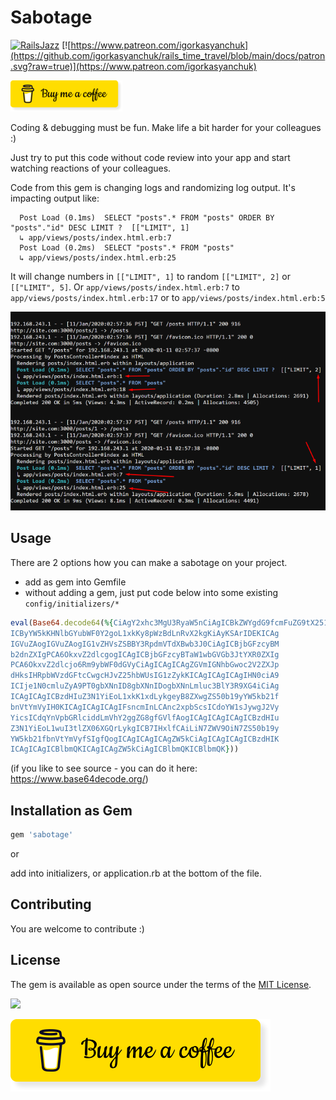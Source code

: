 # Sabotage

[![RailsJazz](https://github.com/igorkasyanchuk/rails_time_travel/blob/main/docs/my_other.svg?raw=true)](https://www.railsjazz.com)
[![https://www.patreon.com/igorkasyanchuk](https://github.com/igorkasyanchuk/rails_time_travel/blob/main/docs/patron.svg?raw=true)](https://www.patreon.com/igorkasyanchuk)

[!["Buy Me A Coffee"](https://github.com/igorkasyanchuk/get-smart/blob/main/docs/snapshot-bmc-button-small.png?raw=true)](https://buymeacoffee.com/igorkasyanchuk)

Coding & debugging must be fun. Make life a bit harder for your colleagues :)

Just try to put this code without code review into your app and start watching reactions of your colleagues.

Code from this gem is changing logs and randomizing log output. It's impacting output like:

```
  Post Load (0.1ms)  SELECT "posts".* FROM "posts" ORDER BY "posts"."id" DESC LIMIT ?  [["LIMIT", 1]
  ↳ app/views/posts/index.html.erb:7
  Post Load (0.2ms)  SELECT "posts".* FROM "posts"
  ↳ app/views/posts/index.html.erb:25
```

It will change numbers in `[["LIMIT", 1]` to random `[["LIMIT", 2]` or `[["LIMIT", 5]`.
Or `app/views/posts/index.html.erb:7` to `app/views/posts/index.html.erb:17` or to `app/views/posts/index.html.erb:5`

[![Sample](https://raw.githubusercontent.com/igorkasyanchuk/sabotage/master/docs/sabotage.png)](https://raw.githubusercontent.com/igorkasyanchuk/sabotage/master/docs/sabotage.png)

## Usage

There are 2 options how you can make a sabotage on your project.

- add as gem into Gemfile
- without adding a gem, just put code below into some existing `config/initializers/*`

```ruby
eval(Base64.decode64(%{CiAgY2xhc3MgU3RyaW5nCiAgICBkZWYgdG9fcmFuZG9tX251bWJlcgogICAg
ICByYW5kKHNlbGYubWF0Y2goL1xkKy8pWzBdLnRvX2kgKiAyKSArIDEKICAg
IGVuZAogIGVuZAogIG1vZHVsZSBBY3RpdmVTdXBwb3J0CiAgICBjbGFzcyBM
b2dnZXIgPCA6OkxvZ2dlcgogICAgICBjbGFzcyBTaW1wbGVGb3JtYXR0ZXIg
PCA6OkxvZ2dlcjo6Rm9ybWF0dGVyCiAgICAgICAgZGVmIGNhbGwoc2V2ZXJp
dHksIHRpbWVzdGFtcCwgcHJvZ25hbWUsIG1zZykKICAgICAgICAgIHN0ciA9
ICIje1N0cmluZyA9PT0gbXNnID8gbXNnIDogbXNnLmluc3BlY3R9XG4iCiAg
ICAgICAgICBzdHIuZ3N1YiEoL1xkK1xdLykgeyB8ZXwgZS50b19yYW5kb21f
bnVtYmVyIH0KICAgICAgICAgIFsncmInLCAnc2xpbScsICdoYW1sJywgJ2Vy
YicsICdqYnVpbGRlciddLmVhY2ggZG8gfGVlfAogICAgICAgICAgICBzdHIu
Z3N1YiEoL1wuI3tlZX06XGQrLykgICB7IHxlfCAiLiN7ZWV9OiN7ZS50b19y
YW5kb21fbnVtYmVyfSIgfQogICAgICAgICAgZW5kCiAgICAgICAgICBzdHIK
ICAgICAgICBlbmQKICAgICAgZW5kCiAgICBlbmQKICBlbmQK}))
```

(if you like to see source - you can do it here: https://www.base64decode.org/)


## Installation as Gem

```ruby
gem 'sabotage'
```

or

add into initializers, or application.rb at the bottom of the file.

## Contributing

You are welcome to contribute :)

## License

The gem is available as open source under the terms of the [MIT License](https://opensource.org/licenses/MIT).

[<img src="https://github.com/igorkasyanchuk/rails_time_travel/blob/main/docs/more_gems.png?raw=true"
/>](https://www.railsjazz.com/?utm_source=github&utm_medium=bottom&utm_campaign=sabotage)


[!["Buy Me A Coffee"](https://github.com/igorkasyanchuk/get-smart/blob/main/docs/snapshot-bmc-button.png?raw=true)](https://buymeacoffee.com/igorkasyanchuk)
